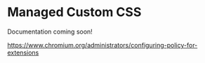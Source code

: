 # Managed Custom CSS
 
Documentation coming soon!

https://www.chromium.org/administrators/configuring-policy-for-extensions

